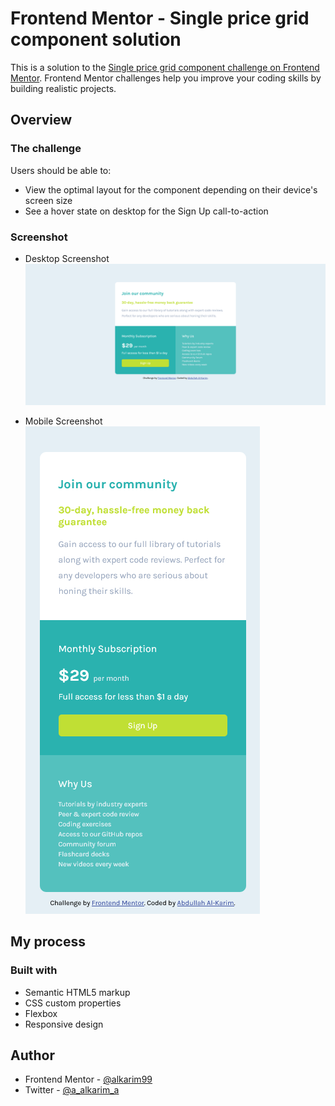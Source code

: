 # Frontend Mentor - Single price grid component solution

This is a solution to the [Single price grid component challenge on Frontend Mentor](https://www.frontendmentor.io/challenges/single-price-grid-component-5ce41129d0ff452fec5abbbc). Frontend Mentor challenges help you improve your coding skills by building realistic projects.

## Overview

### The challenge

Users should be able to:

- View the optimal layout for the component depending on their device's screen size
- See a hover state on desktop for the Sign Up call-to-action

### Screenshot

- Desktop Screenshot
![](./Screenshot-Desktop.png)

- Mobile Screenshot
![](./Screenshot-Mobile.png)

## My process

### Built with

- Semantic HTML5 markup
- CSS custom properties
- Flexbox
- Responsive design

## Author

- Frontend Mentor - [@alkarim99](https://www.frontendmentor.io/profile/alkarim99)
- Twitter - [@a_alkarim_a](https://www.twitter.com/a_alkarim_a)
